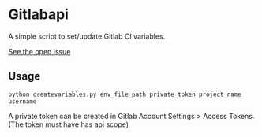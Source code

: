 # Gitlabapi

A simple script to set/update Gitlab CI variables. 

[See the open issue](https://gitlab.com/gitlab-org/gitlab-ce/issues/55460)

## Usage

`python createvariables.py env_file_path private_token project_name username`

A private token can be created in Gitlab Account Settings > Access Tokens. (The token must have has api scope)

